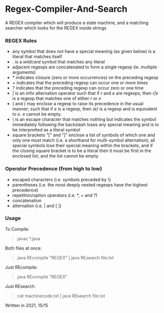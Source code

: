 # Regex-Compiler-And-Search

A REGEX compiler which will produce a state machine, and a matching searcher which looks for the REGEX inside strings

### REGEX Rules

- any symbol that does not have a special meaning (as given below)
is a literal that matches itself
- . is a <i> wildcard</i> symbol that matches any literal
- adjacent regexps are concatenated to form a single regexp (ie. multiple arguments)
- \* indicates closure (zero or more occurrences) on the preceding
regexp
- \+ indicates that the preceding regexp can occur one or more times
- ? indicates that the preceding regexp can occur zero or one time
- | is an infix alternation operator such that if <i> r</i> and
<i>e</i> are regexps, then <i> r|e</i> is a regexp that matches one of
either <i>r</i> or <i> e</i>
- ( and ) may enclose a regexp to raise its precedence in the
usual manner; such that if <i>e</i> is a regexp, then <i> (e)</i> is a
regexp and is equivalent to <i> e</i>. <i> e</i> cannot be empty.
- \ is an escape character that matches nothing but indicates the
symbol immediately following the backslash loses any special meaning
and is to be interpretted as a literal symbol
- square brackets "[" and "]" enclose a list of symbols of which one and only
one must match (i.e. a shorthand for multi-symbol alternation); all special
symbols lose their special meaning within the brackets,
and if the closing square bracket is to be a literal then it must be first
in the enclosed list; and the list cannot be empty.

### Operator Precedence (from high to low)

- escaped characters (i.e. symbols preceded by \\)
- parentheses (i.e. the most deeply nested regexps have
the highest precedence)
- repetition/option operators (i.e. *, + and ?)
- concatenation
- alternation (i.e. | and [ ])

### Usage

To Compile: <br>
> javac *.java

Both files at once: <br>
> java REcompile "REGEX" | java REsearch file.txt

Just REcompile: <br>
> java REcompile "REGEX"

Just REsearch: <br>
> cat machinecode.txt | java REsearch file.txt

Written in 2021, 15/15